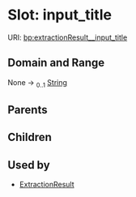 
# Slot: input_title




URI: [bp:extractionResult__input_title](http://w3id.org/ontogpt/biotic-interaction-templateextractionResult__input_title)


## Domain and Range

None &#8594;  <sub>0..1</sub> [String](types/String.md)

## Parents


## Children


## Used by

 * [ExtractionResult](ExtractionResult.md)
